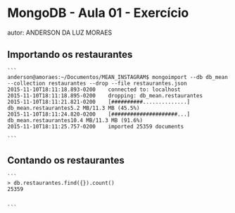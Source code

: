# MongoDB - Aula 01 - Exercício
autor: ANDERSON DA LUZ MORAES

## Importando os restaurantes

    ```
    anderson@amoraes:~/Documentos/MEAN_INSTAGRAM$ mongoimport --db db_mean  --collection restaurantes --drop --file restaurantes.json
    2015-11-10T18:11:18.893-0200    connected to: localhost
    2015-11-10T18:11:18.895-0200    dropping: db_mean.restaurantes
    2015-11-10T18:11:21.821-0200    [##########..............] db_mean.restaurantes5.2 MB/11.3 MB (45.5%)
    2015-11-10T18:11:24.820-0200    [#####################...] db_mean.restaurantes10.4 MB/11.3 MB (91.6%)
    2015-11-10T18:11:25.757-0200    imported 25359 documents

    ```

## Contando os restaurantes

    ```
    > db.restaurantes.find({}).count()
    25359


    ```